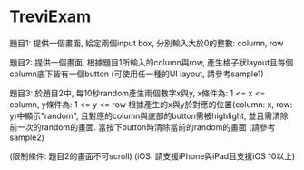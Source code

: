 # TreviExam

題目1:
提供一個畫面, 給定兩個input box, 分別輸入大於0的整數: column, row

題目2:
提供一個畫面, 根據題目1所輸入的column與row, 產生格子狀layout且每個column底下皆有一個button
(可使用任一種的UI layout, 請參考sample1)

題目3:
於題目2中, 每10秒random產生兩個數字x與y, x條件為: 1 <= x <= column, y條件為: 1 <= y <= row
根據產生的x與y於對應的位置(column: x, row: y)中顯示"random", 且對應的column與底部的button需被highlight, 並且需清除前一次的random的畫面.
當按下button時清除當前的random的畫面
(請參考sample2)

(限制條件: 題目2的畫面不可scroll)
(iOS: 請支援iPhone與iPad且支援iOS 10以上)
